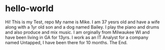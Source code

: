 # hello-world
Hi! This is my Test, repo
My name is Mike.
I am 37 yesrs old
and have a wife along with a 1yr old son
and a dog named Bailey.
I play the piano and drums
and also produce and mix music.
I am orginally from Milwaukee WI
and have been living in GA for 13yrs.
I work as an IT Analyst for a company named Untapped,
I have been there for 10 months.
The End.
